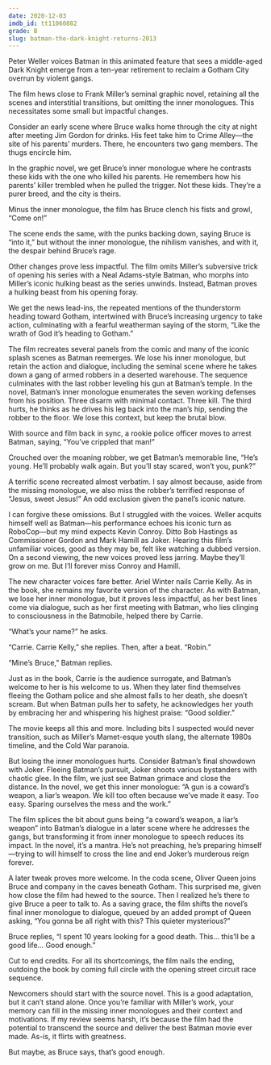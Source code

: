```yaml
---
date: 2020-12-03
imdb_id: tt11060882
grade: B
slug: batman-the-dark-knight-returns-2013
---
```


Peter Weller voices Batman in this animated feature that sees a middle-aged Dark Knight emerge from a ten-year retirement to reclaim a Gotham City overrun by violent gangs.

<!-- end -->

The film hews close to Frank Miller’s seminal graphic novel, retaining all the scenes and interstitial transitions, but omitting the inner monologues. This necessitates some small but impactful changes.

Consider an early scene where Bruce walks home through the city at night after meeting Jim Gordon for drinks. His feet take him to Crime Alley—the site of his parents’ murders. There, he encounters two gang members. The thugs encircle him.

In the graphic novel, we get Bruce’s inner monologue where he contrasts these kids with the one who killed his parents. He remembers how his parents’ killer trembled when he pulled the trigger. Not these kids. They’re a purer breed, and the city is theirs.

Minus the inner monologue, the film has Bruce clench his fists and growl, “Come on!”

The scene ends the same, with the punks backing down, saying Bruce is “into it,” but without the inner monologue, the nihilism vanishes, and with it, the despair behind Bruce’s rage.

Other changes prove less impactful. The film omits Miller’s subversive trick of opening his series with a Neal Adams-style Batman, who morphs into Miller’s iconic hulking beast as the series unwinds. Instead, Batman proves a hulking beast from his opening foray.

We get the news lead-ins, the repeated mentions of the thunderstorm heading toward Gotham, intertwined with Bruce’s increasing urgency to take action, culminating with a fearful weatherman saying of the storm, “Like the wrath of God it’s heading to Gotham.”

The film recreates several panels from the comic and many of the iconic splash scenes as Batman reemerges. We lose his inner monologue, but retain the action and dialogue, including the seminal scene where he takes down a gang of armed robbers in a deserted warehouse. The sequence culminates with the last robber leveling his gun at Batman’s temple. In the novel, Batman’s inner monologue enumerates the seven working defenses from his position. Three disarm with minimal contact. Three kill. The third hurts, he thinks as he drives his leg back into the man’s hip, sending the robber to the floor. We lose this context, but keep the brutal blow.

With source and film back in sync, a rookie police officer moves to arrest Batman, saying, “You’ve crippled that man!”

Crouched over the moaning robber, we get Batman’s memorable line, “He’s young. He’ll probably walk again. But you’ll stay scared, won’t you, punk?”

A terrific scene recreated almost verbatim. I say almost because, aside from the missing monologue, we also miss the robber’s terrified response of “Jesus, sweet Jesus!” An odd exclusion given the panel’s iconic nature.

I can forgive these omissions. But I struggled with the voices. Weller acquits himself well as Batman—his performance echoes his iconic turn as RoboCop—but my mind expects Kevin Conroy. Ditto Bob Hastings as Commissioner Gordon and Mark Hamill as Joker. Hearing this film’s unfamiliar voices, good as they may be, felt like watching a dubbed version. On a second viewing, the new voices proved less jarring. Maybe they’ll grow on me. But I’ll forever miss Conroy and Hamill.

The new character voices fare better. Ariel Winter nails Carrie Kelly. As in the book, she remains my favorite version of the character. As with Batman, we lose her inner monologue, but it proves less impactful, as her best lines come via dialogue, such as her first meeting with Batman, who lies clinging to consciousness in the Batmobile, helped there by Carrie.

“What’s your name?” he asks.

“Carrie. Carrie Kelly,” she replies. Then, after a beat. “Robin.”

“Mine’s Bruce,” Batman replies.

Just as in the book, Carrie is the audience surrogate, and Batman’s welcome to her is his welcome to us. When they later find themselves fleeing the Gotham police and she almost falls to her death, she doesn’t scream. But when Batman pulls her to safety, he acknowledges her youth by embracing her and whispering his highest praise: “Good soldier.”

The movie keeps all this and more. Including bits I suspected would never transition, such as Miller’s Mamet-esque youth slang, the alternate 1980s timeline, and the Cold War paranoia.

But losing the inner monologues hurts. Consider Batman’s final showdown with Joker. Fleeing Batman’s pursuit, Joker shoots various bystanders with chaotic glee. In the film, we just see Batman grimace and close the distance. In the novel, we get this inner monologue: “A gun is a coward’s weapon, a liar’s weapon. We kill too often because we’ve made it easy. Too easy. Sparing ourselves the mess and the work.”

The film splices the bit about guns being “a coward’s weapon, a liar’s weapon” into Batman’s dialogue in a later scene where he addresses the gangs, but transforming it from inner monologue to speech reduces its impact. In the novel, it’s a mantra. He’s not preaching, he’s preparing himself—trying to will himself to cross the line and end Joker’s murderous reign forever.

A later tweak proves more welcome. In the coda scene, Oliver Queen joins Bruce and company in the caves beneath Gotham. This surprised me, given how close the film had hewed to the source. Then I realized he’s there to give Bruce a peer to talk to. As a saving grace, the film shifts the novel’s final inner monologue to dialogue, queued by an added prompt of Queen asking, “You gonna be all right with this? This quieter mysterious?”

Bruce replies, “I spent 10 years looking for a good death. This… this’ll be a good life… Good enough.”

Cut to end credits. For all its shortcomings, the film nails the ending, outdoing the book by coming full circle with the opening street circuit race sequence.

Newcomers should start with the source novel. This is a good adaptation, but it can’t stand alone. Once you’re familiar with Miller’s work, your memory can fill in the missing inner monologues and their context and motivations. If my review seems harsh, it’s because the film had the potential to transcend the source and deliver the best Batman movie ever made. As-is, it flirts with greatness.

But maybe, as Bruce says, that’s good enough.
